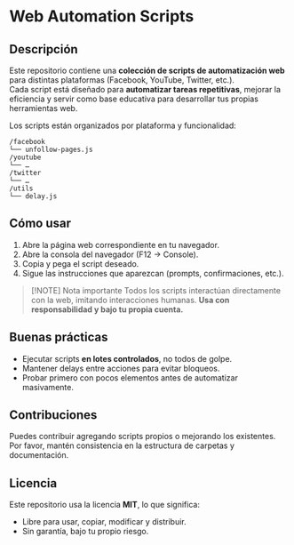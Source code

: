 # Web Automation Scripts

## Descripción

Este repositorio contiene una **colección de scripts de automatización web** para distintas plataformas (Facebook, YouTube, Twitter, etc.).  
Cada script está diseñado para **automatizar tareas repetitivas**, mejorar la eficiencia y servir como base educativa para desarrollar tus propias herramientas web.

Los scripts están organizados por plataforma y funcionalidad:

```
/facebook
└── unfollow-pages.js
/youtube
└── …
/twitter
└── …
/utils
└── delay.js
```

## Cómo usar

1. Abre la página web correspondiente en tu navegador.
2. Abre la consola del navegador (F12 → Console).
3. Copia y pega el script deseado.
4. Sigue las instrucciones que aparezcan (prompts, confirmaciones, etc.).

> [!NOTE] Nota importante
> Todos los scripts interactúan directamente con la web, imitando interacciones humanas. **Usa con responsabilidad y bajo tu propia cuenta.**

## Buenas prácticas

- Ejecutar scripts **en lotes controlados**, no todos de golpe.
- Mantener delays entre acciones para evitar bloqueos.
- Probar primero con pocos elementos antes de automatizar masivamente.

## Contribuciones

Puedes contribuir agregando scripts propios o mejorando los existentes.  
Por favor, mantén consistencia en la estructura de carpetas y documentación.

## Licencia

Este repositorio usa la licencia **MIT**, lo que significa:

- Libre para usar, copiar, modificar y distribuir.
- Sin garantía, bajo tu propio riesgo.
